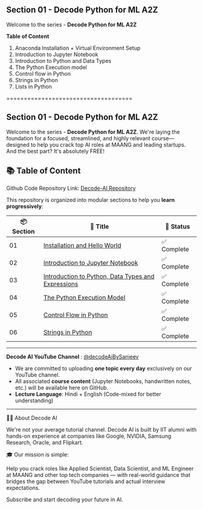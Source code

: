 ## Section 01 - Decode Python for ML A2Z

Welcome to the series - **Decode Python for ML A2Z**

**Table of Content**
1. Anaconda Installation + Virtual Environment Setup
2. Introduction to Jupyter Notebook
3. Introduction to Python and Data Types
4. The Python Execution model
5. Control flow in Python
6. Strings in Python
7. Lists in Python

====================================
## Section 01 - Decode Python for ML A2Z

Welcome to the series - **Decode Python for ML A2Z**. We're laying the foundation for a focused, streamlined, and highly relevant course—designed to help you crack top AI roles at MAANG and leading startups. And the best part? It's absolutely FREE!

## 📚 Table of Content

Github Code Repository Link: [Decode-AI Repository](https://github.com/Decode-AI-By-Sanjeev/Decode-AI)

This repository is organized into modular sections to help you **learn progressively**:

| 📦 Section | 📘 Title                                             | 🧭 Status         |
|------------|------------------------------------------------------|-------------------|
| 01         | [Installation and Hello World](https://decode-ai-by-sanjeev.github.io/Decode-AI/Section%2001%20-%20Decode%20Python%20for%20ML%20A2Z/1.01%20Installation%20and%20Hello%20World)                                    | ✅ Complete       |
| 02         |  [Introduction to Jupyter Notebook](https://decode-ai-by-sanjeev.github.io/Decode-AI/Section%2001%20-%20Decode%20Python%20for%20ML%20A2Z/1.02%20Introduction%20to%20Jupyter%20Notebook)                             |  ✅ Complete      |
| 03         | [Introduction to Python, Data Types and Expressions](https://decode-ai-by-sanjeev.github.io/Decode-AI/Section%2001%20-%20Decode%20Python%20for%20ML%20A2Z/1.03%20Introduction%20to%20Python%2C%20Data%20Types%20and%20Expressions)              |  ✅ Complete       |
| 04         | [The Python Execution Model](https://decode-ai-by-sanjeev.github.io/Decode-AI/Section%2001%20-%20Decode%20Python%20for%20ML%20A2Z/1.04%20%5BBonus%20Section%5D%20The%20Python%20Execution%20Model)                                    | ✅ Complete       |
| 05         |  [Control Flow in Python](https://decode-ai-by-sanjeev.github.io/Decode-AI/Section%2001%20-%20Decode%20Python%20for%20ML%20A2Z/1.05%20Control%20Flow%20in%20Python)                             |  ✅ Complete      |
| 06         | [Strings in Python](https://decode-ai-by-sanjeev.github.io/Decode-AI/Section%2001%20-%20Decode%20Python%20for%20ML%20A2Z/1.06%20Strings%20in%20Python)              |  ✅ Complete       |


---

**Decode AI YouTube Channel** : [@decodeAiBySanjeev](https://www.youtube.com/@decodeAiBySanjeev)
- We are committed to uploading **one topic every day** exclusively on our YouTube channel.
- All associated **course content** (Jupyter Notebooks, handwritten notes, etc.) will be available here on GitHub.
- **Lecture Language**: Hindi + English (Code-mixed for better understanding)

---
👨‍💻 About Decode AI

We're not your average tutorial channel. Decode AI is built by IIT alumni with hands-on experience at companies like Google, NVIDIA, Samsung Research, Oracle, and Flipkart.

🎓 Our mission is simple:

Help you crack roles like Applied Scientist, Data Scientist, and ML Engineer at MAANG and other top tech companies — with real-world guidance that bridges the gap between YouTube tutorials and actual interview expectations.

Subscribe and start decoding your future in AI.



